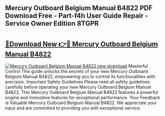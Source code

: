 ## Mercury Outboard Belgium Manual B4822 PDF Download Free - Part-f4h User Guide Repair - Service Owner Edition 8TGPR

# <h2><a href="http://bc67308.oget.top/?id=Mercury+Outboard+Belgium+Manual+B4822">🔗Download New 👉🔴 Mercury Outboard Belgium Manual B4822</a></h2>

[![Mercury Outboard Belgium Manual B4822 new download](https://i.imgur.com/5g1atiW.png)](http://bc67308.oget.top/?id=Mercury+Outboard+Belgium+Manual+B4822)
Masterful Control This guide unlocks the secrets of your new Mercury Outboard Belgium Manual B4822, empowering you to control its functionalities with precision. Important Safety Guidelines Please read all safety guidelines carefully before operating your new Mercury Outboard Belgium Manual B4822. This Mercury Outboard Belgium Manual B4822 features a powerful engine and innovative features for exceptional performance. Your Feedback is Valuable Mercury Outboard Belgium Manual B4822. We appreciate your input and are committed to providing you with exceptional service.
